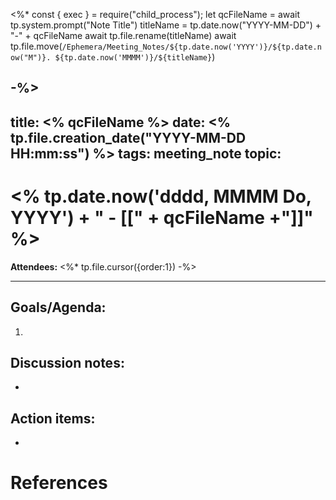 <%*
  const { exec } = require("child_process");
  let qcFileName = await tp.system.prompt("Note Title")
  titleName = tp.date.now("YYYY-MM-DD") + "-" + qcFileName
  await tp.file.rename(titleName)
  await
  tp.file.move(`/Ephemera/Meeting_Notes/${tp.date.now('YYYY')}/${tp.date.now("M")}. ${tp.date.now('MMMM')}/${titleName}`)

-%>
---
title: <% qcFileName %>
date: <% tp.file.creation_date("YYYY-MM-DD HH:mm:ss") %>
tags: meeting_note
topic: 
---
# <% tp.date.now('dddd, MMMM Do, YYYY') + " - [[" + qcFileName +"]]" %>
**Attendees:** 
<%* tp.file.cursor({order:1}) -%>

---
## Goals/Agenda:
1. 

## Discussion notes:
- 

## Action items:
- 

# References
